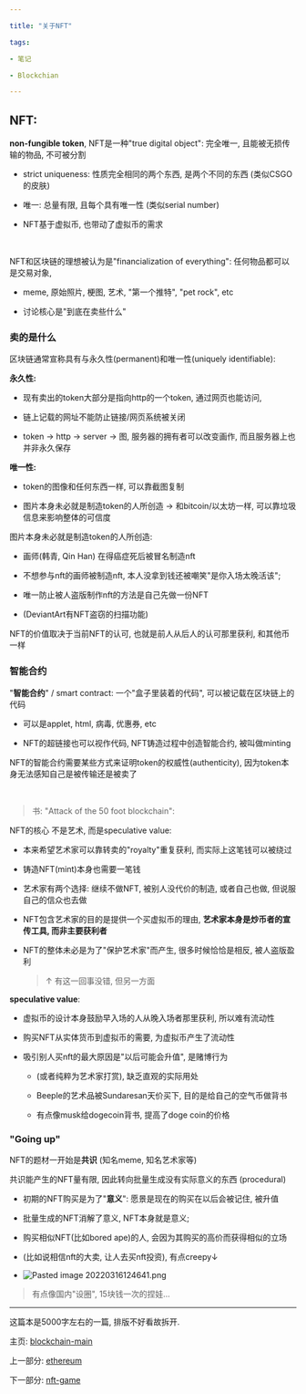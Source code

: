 ```yaml
---

title: "关于NFT"

tags:

- 笔记

- Blockchian

---
```




## NFT:



**non-fungible token**, NFT是一种"true digital object": 完全唯一, 且能被无损传输的物品, 不可被分割



- strict uniqueness: 性质完全相同的两个东西, 是两个不同的东西 (类似CSGO的皮肤)

- 唯一: 总量有限, 且每个具有唯一性 (类似serial number)

- NFT基于虚拟币, 也带动了虚拟币的需求



<br>



NFT和区块链的理想被认为是"financialization of everything": 任何物品都可以是交易对象, 



- meme, 原始照片, 梗图, 艺术, "第一个推特", "pet rock", etc

- 讨论核心是"到底在卖些什么"







### 卖的是什么



区块链通常宣称具有与永久性(permanent)和唯一性(uniquely identifiable):



**永久性:** 



- 现有卖出的token大部分是指向http的一个token, 通过网页也能访问, 

- 链上记载的网址不能防止链接/网页系统被关闭

- token → http → server → 图, 服务器的拥有者可以改变画作, 而且服务器上也并非永久保存



**唯一性:** 



- token的图像和任何东西一样, 可以靠截图复制



- 图片本身未必就是制造token的人所创造 → 和bitcoin/以太坊一样, 可以靠垃圾信息来影响整体的可信度







图片本身未必就是制造token的人所创造:



- 画师(韩青, Qin Han) 在得癌症死后被冒名制造nft



- 不想参与nft的画师被制造nft, 本人没拿到钱还被嘲笑"是你入场太晚活该"; 

- 唯一防止被人盗版制作nft的方法是自己先做一份NFT



- (DeviantArt有NFT盗窃的扫描功能)







NFT的价值取决于当前NFT的认可, 也就是前人从后人的认可那里获利, 和其他币一样







### 智能合约



"**智能合约**" / smart contract: 一个"盒子里装着的代码", 可以被记载在区块链上的代码



- 可以是applet, html, 病毒, 优惠券, etc

- NFT的超链接也可以视作代码, NFT铸造过程中创造智能合约, 被叫做minting







NFT的智能合约需要某些方式来证明token的权威性(authenticity), 因为token本身无法感知自己是被传输还是被卖了



<br>



> 书: "Attack of the 50 foot blockchain":



NFT的核心 不是艺术, 而是speculative value:



- 本来希望艺术家可以靠转卖的"royalty"重复获利, 而实际上这笔钱可以被绕过



- 铸造NFT(mint)本身也需要一笔钱



- 艺术家有两个选择: 继续不做NFT, 被别人没代价的制造, 或者自己也做, 但说服自己的信众也去做



- NFT包含艺术家的目的是提供一个买虚拟币的理由, **艺术家本身是炒币者的宣传工具, 而非主要获利者**



- NFT的整体未必是为了"保护艺术家"而产生, 很多时候恰恰是相反, 被人盗版盈利





  > ↑ 有这一回事没错, 但另一方面



**speculative value**:



  - 虚拟币的设计本身鼓励早入场的人从晚入场者那里获利, 所以难有流动性



  - 购买NFT从实体货币到虚拟币的需要, 为虚拟币产生了流动性



  - 吸引别人买nft的最大原因是"以后可能会升值", 是赌博行为

    - (或者纯粹为艺术家打赏), 缺乏直观的实际用处

    - Beeple的艺术品被Sundaresan天价买下, 目的是给自己的空气币做背书

    - 有点像musk给dogecoin背书, 提高了doge coin的价格



    



### "Going up"



NFT的题材一开始是**共识** (知名meme, 知名艺术家等)



共识能产生的NFT量有限, 因此转向批量生成没有实际意义的东西 (procedural)



- 初期的NFT购买是为了"**意义**": 愿景是现在的购买在以后会被记住, 被升值

- 批量生成的NFT消解了意义, NFT本身就是意义;

- 购买相似NFT(比如bored ape)的人, 会因为其购买的高价而获得相似的立场

- (比如说相信nft的大卖, 让人去买nft投资), 有点creepy↓

- ![Pasted image 20220316124641.png]()







> 有点像国内"设圈", 15块钱一次的捏娃...



---



这篇本是5000字左右的一篇, 排版不好看故拆开.



主页: [blockchain-main](notes/nft/blockchain-main.md)



上一部分: [ethereum]()



下一部分: [nft-game](notes/nft/nft-game.md)
